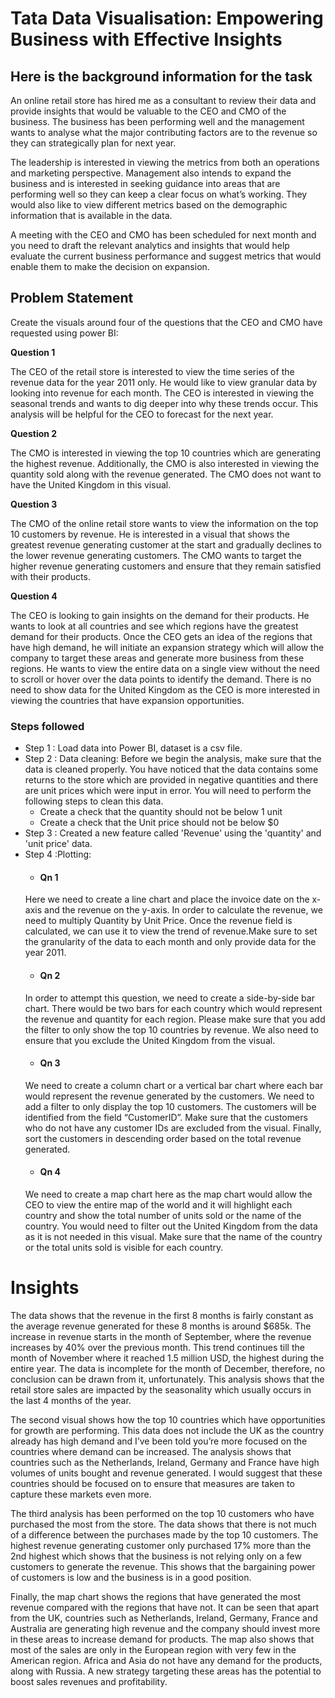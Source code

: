 
# Tata Data Visualisation: Empowering Business with Effective Insights 
## Here is the background information for the task
An online retail store has hired me as a consultant to review their data and provide insights that would be valuable to the CEO and CMO of the business. The business has been performing well and the management wants to analyse what the major contributing factors are to the revenue so they can strategically plan for next year.

The leadership is interested in viewing the metrics from both an operations and marketing perspective. Management also intends to expand the business and is interested in seeking guidance into areas that are performing well so they can keep a clear focus on what’s working. They would also like to view different metrics based on the demographic information that is available in the data.

A meeting with the CEO and CMO has been scheduled for next month and you need to draft the relevant analytics and insights that would help evaluate the current business performance and suggest metrics that would enable them to make the decision on expansion.

## Problem Statement

Create the visuals around four of the questions that the CEO and CMO have requested using power BI:
 
**Question 1**

The CEO of the retail store is interested to view the time series of the revenue data for the year 2011 only. He would like to view granular data by looking into revenue for each month. The CEO is interested in viewing the seasonal trends and wants to dig deeper into why these trends occur. This analysis will be helpful for the CEO to forecast for the next year.

**Question 2**

The CMO is interested in viewing the top 10 countries which are generating the highest revenue. Additionally, the CMO is also interested in viewing the quantity sold along with the revenue generated. The CMO does not want to have the United Kingdom in this visual.

**Question 3**

The CMO of the online retail store wants to view the information on the top 10 customers by revenue. He is interested in a visual that shows the greatest revenue generating customer at the start and gradually declines to the lower revenue generating customers. The CMO wants to target the higher revenue generating customers and ensure that they remain satisfied with their products.

**Question 4**

The CEO is looking to gain insights on the demand for their products. He wants to look at all countries and see which regions have the greatest demand for their products. Once the CEO gets an idea of the regions that have high demand, he will initiate an expansion strategy which will allow the company to target these areas and generate more business from these regions. He wants to view the entire data on a single view without the need to scroll or hover over the data points to identify the demand. There is no need to show data for the United Kingdom as the CEO is more interested in viewing the countries that have expansion opportunities.


### Steps followed 

- Step 1 : Load data into Power BI, dataset is a csv file.
- Step 2 : Data cleaning: Before we begin the analysis, make sure that the data is cleaned properly. You have noticed that the data contains some returns to the store which are provided in negative quantities and there are unit prices which were input in error. You will need to perform the following steps to clean this data.
   * Create a check that the quantity should not be below 1 unit
  * Create a check that the Unit price should not be below $0
- Step 3 : Created a new feature called 'Revenue' using the 'quantity' and 'unit price' data. 
- Step 4 :Plotting:
  * #### Qn 1 #### 
  Here we need to create a line chart and place the invoice date on the x-axis and the revenue on the y-axis. In order to calculate the revenue, we need to multiply Quantity by Unit Price. Once the revenue field is calculated, we can use it to view the trend of revenue.Make sure to set the granularity of the data to each month and only provide data for the year 2011.
  * #### Qn 2 #### 
  In order to attempt this question, we need to create a side-by-side bar chart. There would be two bars for each country which would represent the revenue and quantity for each region. Please make sure that you add the filter to only show the top 10 countries by revenue. We also need to ensure that you exclude the United Kingdom from the visual.
   * #### Qn 3 #### 
   We need to create a column chart or a vertical bar chart where each bar would represent the revenue generated by the customers. We need to add a filter to only display the top 10 customers. The customers will be identified from the field “CustomerID”. Make sure that the customers who do not have any customer IDs are excluded from the visual. Finally, sort the customers in descending order based on the total revenue generated.
    * #### Qn 4 #### 
  We need to create a map chart here as the map chart would allow the CEO to view the entire map of the world and it will highlight each country and show the total number of units sold or the name of the country. You would need to filter out the United Kingdom from the data as it is not needed in this visual. Make sure that the name of the country or the total units sold is visible for each country. 

# Insights

The data shows that the revenue in the first 8 months is fairly
constant as the average revenue generated for these 8 months is around $685k. The increase
in revenue starts in the month of September, where the revenue increases by 40% over the
previous month. This trend continues till the month of November where it reached 1.5 million
USD, the highest during the entire year. The data is incomplete for the month of December,
therefore, no conclusion can be drawn from it, unfortunately. This analysis shows that the retail
store sales are impacted by the seasonality which usually occurs in the last 4 months of the
year.

The second visual shows how the top 10 countries which have opportunities for growth are
performing. This data does not include the UK as the country already has high demand and I’ve
been told you’re more focused on the countries where demand can be increased. The analysis
shows that countries such as the Netherlands, Ireland, Germany and France have high volumes
of units bought and revenue generated. I would suggest that these countries should be focused
on to ensure that measures are taken to capture these markets even more.


The third analysis has been performed on the top 10 customers who have purchased the most
from the store. The data shows that there is not much of a difference between the purchases
made by the top 10 customers. The highest revenue generating customer only purchased 17%
more than the 2nd highest which shows that the business is not relying only on a few customers
to generate the revenue. This shows that the bargaining power of customers is low and the
business is in a good position.


Finally, the map chart shows the regions that have generated the most revenue compared with
the regions that have not. It can be seen that apart from the UK, countries such as Netherlands,
Ireland, Germany, France and Australia are generating high revenue and the company should
invest more in these areas to increase demand for products. The map also shows that most of
the sales are only in the European region with very few in the American region. Africa and Asia
do not have any demand for the products, along with Russia. A new strategy targeting these
areas has the potential to boost sales revenues and profitability.
